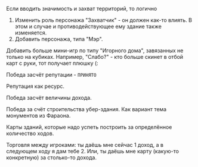 Если вводить значимость и захват территорий, то логично 
1. Изменить роль персонажа "Захватчик" - он должен как-то влиять. В этом и случае и противодействующее ему здание также изменяется.
2. Добавить персонажа, типа "Мэр".

Добавить больше мини-игр по типу "Игорного дома", завязанных не только на кубиках.
Например, "Слабо?" - кто больше скинет в отбой карт с руки, тот получает плюшку (:

Победа засчёт репутации - `ПРИНЯТО`

Репутация как ресурс.

Победа засчёт величины дохода.

Победа за счёт строительства убер-здания. Как вариант тема монументов из Фараона.

Карты зданий, которые надо успеть построить за определённое количество ходов.

Торговля между игроками: ты даёшь мне сейчас 1 доход, а в следующем ходу я дам тебе 2. Или, ты даёшь мне карту (какую-то конкретную) за столько-то дохода.
